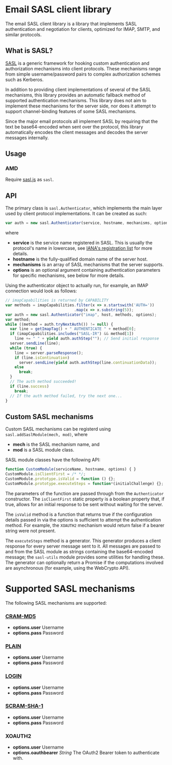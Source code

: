 # Email SASL client library

The email SASL client library is a library that implements SASL authentication
and negotiation for clients, optimized for IMAP, SMTP, and similar protocols.

## What is SASL?

[SASL](http://tools.ietf.org/html/rfc4422) is a generic framework for hooking
custom authentication and authorization mechanisms into client protocols. These
mechanisms range from simple username/password pairs to complex authorization
schemes such as Kerberos.

In addition to providing client implementations of several of the SASL
mechanisms, this library provides an automatic fallback method of supported
authentication mechanisms. This library does not aim to implement these
mechanisms for the server side, nor does it attempt to support channel-binding
features of some SASL mechanisms.

Since the major email protocols all implement SASL by requiring that the text be
base64-encoded when sent over the protocol, this library automatically encodes
the client messages and decodes the server messages internally.

## Usage

### AMD

Require [sasl.js](src/sasl.js) as `sasl`.

## API

The primary class is `sasl.Authenticator`, which implements the main layer used
by client protocol implementations. It can be created as such:

```javascript
var auth = new sasl.Authenticator(service, hostname, mechanisms, options);
```

where

* **service** is the service name registered in SASL. This is usually the
  protocol's name in lowercase, see [IANA's registration list](http://www.iana.org/assignments/gssapi-service-names/gssapi-service-names.xhtml)
  for more details.
* **hostname** is the fully-qualified domain name of the server host.
* **mechanisms** is an array of SASL mechanisms that the server supports.
* **options** is an optional argument containing authentication parameters for
  specific mechanisms, see below for more details.

Using the authenticator object to actually run, for example, an IMAP connection
would look as follows:

```javascript
// imapCapabilities is returned by CAPABILITY
var methods = imapCapabilities.filter(x => x.startswith('AUTH='))
                              .map(x => x.substring(5));
var auth = new sasl.Authenticator("imap", host, methods, options);
var method;
while ((method = auth.tryNextAuth()) != null) {
  var line = getImapTag() + " AUTHENTICATE " + method[0];
  if (imapCapabilities.includes("SASL-IR") && method[1])
    line += " " + yield auth.authStep(""); // Send initial response
  server.sendLine(line);
  while (true) {
    line = server.parseResponse();
    if (line.isContinuation)
      server.sendLine(yield auth.authStep(line.continuationData));
    else
      break;
  }
  // The auth method succeeded!
  if (line.success)
    break;
  // If the auth method failed, try the next one...
}
```

## Custom SASL mechanisms
Custom SASL mechanisms can be registerd using `sasl.addSaslModule(mech, mod)`,
where

* **mech** is the SASL mechanism name, and
* **mod** is a SASL module class.

SASL module classes have the following API:
```javascript
function CustomModule(serviceName, hostname, options) { }
CustomModule.isClientFirst = /* */;
CustomModule.prototype.isValid = function () {};
CustomModule.prototype.executeSteps = function*(initialChallenge) {};
```

The parameters of the function are passed through from the `Authenticator`
constructor. The `isClientFirst` static property is a boolean property that, if
true, allows for an initial response to be sent without waiting for the server.

The `isValid` method is a function that returns true if the configuration
details passed in via the options is sufficient to attempt the authentication
method. For example, the `XOAUTH2` mechanism would return false if a bearer
string were not present.

The `executeSteps` method is a generator. This generator produces a client
response for every server message sent to it. All messages are passed to and
from the SASL module as strings containing the base64-encoded message; the
`sasl-utils` module provides some utilities for handling these. The generator
can optionally return a Promise if the computations involved are asynchronous
(for example, using the WebCrypto API).

# Supported SASL mechanisms

The following SASL mechanisms are supported:
### [CRAM-MD5](http://tools.ietf.org/html/rfc2195)
* **options.user** Username
* **options.pass** Password

### [PLAIN](http://tools.ietf.org/html/rfc4616)
* **options.user** Username
* **options.pass** Password

### [LOGIN](https://tools.ietf.org/html/draft-murchison-sasl-login-00)
* **options.user** Username
* **options.pass** Password

### [SCRAM-SHA-1](http://tools.ietf.org/html/rfc5802)
* **options.user** Username
* **options.pass** Password

### XOAUTH2
* **options.user** Username
* **options.oauthbearer** *String* The OAuth2 Bearer token to authenticate with.

